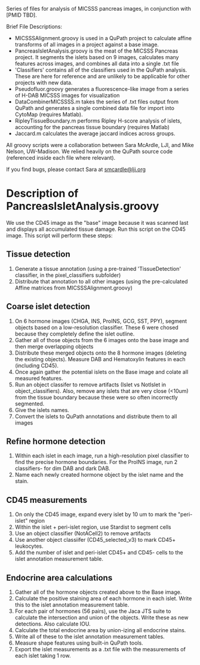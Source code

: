 Series of files for analysis of MICSSS pancreas images, in conjunction with [PMID TBD].

Brief File Descriptions:
- MICSSSAlignment.groovy is used in a QuPath project to calculate affine transforms of all images in a project against a base image. 
- PancreasIsletAnalysis.groovy is the meat of the MICSSS Pancreas project. It segments the islets based on 9 images, calculates many features across images, and combines all data into a single .txt file
- 'Classifiers' contains all of the classifiers used in the QuPath analysis. These are here for reference and are unlikely to be applicable for other projects with new data. 
- Pseudofluor.groovy generates a fluorescence-like image from a series of H-DAB MICSSS images for visualization
- DataCombinerMICSSSS.m takes the series of .txt files output from QuPath and generates a single combined data file for import into CytoMap (requires Matlab).
- RipleyTissueBoundary.m performs Ripley H-score analysis of islets, accounting for the pancreas tissue boundary (requires Matlab)
- Jaccard.m calculates the average jaccard indices across groups. 

All groovy scripts were a collaboration between Sara McArdle, LJI, and Mike Nelson, UW-Madison. We relied heavily on the QuPath source code (referenced inside each file where relevant). 

If you find bugs, please contact Sara at smcardle@lji.org

# Description of PancreasIsletAnalysis.groovy
We use the CD45 image as the "base" image because it was scanned last and displays all accumulated tissue damage. Run this script on the CD45 image. This script will perform these steps:

## Tissue detection
1. Generate a tissue annotation (using a pre-trained 'TissueDetection' classifier, in the pixel_classifiers subfolder)
2. Distribute that annotation to all other images (using the pre-calculated Affine matrices from MICSSSAlignment.groovy)

## Coarse islet detection
1. On 6 hormone images (CHGA, INS, ProINS, GCG, SST, PPY), segment objects based on a low-resolution classifier. These 6 were chosed because they completely define the islet outline. 
2. Gather all of those objects from the 6 images onto the base image and then merge overlapping objects
3. Distribute these merged objects onto the 8 hormone images (deleting the existing objects). Measure DAB and Hematoxylin features in each (including CD45).
4. Once again gather the potential islets on the Base image and colate all measured features. 
5. Run an object classifer to remove artifacts (Islet vs NotIslet in object_classifiers). Also, remove any islets that are very close (<10um) from the tissue boundary because these were so often incorrectly segmented. 
6. Give the islets names.
7. Convert the islets to QuPath annotations and distribute them to all images 

## Refine hormone detection
1. Within each islet in each image, run a high-resolution pixel classifier to find the precise hormone boundaries. For the ProINS image, run 2 classifiers- for dim DAB and dark DAB. 
2. Name each newly created hormone object by the islet name and the stain.

## CD45 measurements
1. On only the CD45 image, expand every islet by 10 um to mark the "peri-islet" region
2. Within the islet + peri-islet region, use Stardist to segment cells
3. Use an object classifier (NotACell2) to remove artifacts
4. Use another object classiifer (CD45_selected_v3) to mark CD45+ leukocytes. 
5. Add the number of islet and peri-islet CD45+ and CD45- cells to the islet annotation measurement table.

## Endocrine area calculations
1. Gather all of the hormone objects created above to the Base image. 
2. Calculate the positive staining area of each hormone in each islet. Write this to the islet annotation measurement table.
3. For each pair of hormones (56 pairs), use the Jaca JTS suite to calculate the intersection and union of the objects. Write these as new detections. Also calculate IOU. 
4. Calculate the total endocrine area by union-izing all endocrine stains. 
5. Write all of these to the islet annotation measurement tables. 
6. Measure shape features using built-in QuPath tools.
7. Export the islet measurements as a .txt file with the measurements of each islet taking 1 row. 
